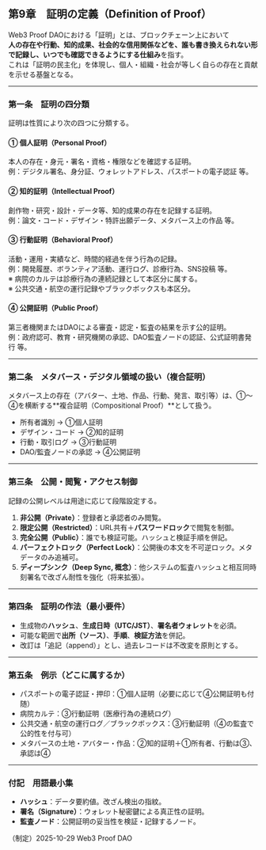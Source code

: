 ## 第9章　証明の定義（Definition of Proof）

Web3 Proof DAOにおける「証明」とは、ブロックチェーン上において  
**人の存在や行動、知的成果、社会的な信用関係などを、誰も書き換えられない形で記録し、いつでも確認できるようにする仕組み**を指す。  
これは「証明の民主化」を体現し、個人・組織・社会が等しく自らの存在と貢献を示せる基盤となる。

---

### 第一条　証明の四分類

証明は性質により次の四つに分類する。

#### ① 個人証明（Personal Proof）
本人の存在・身元・署名・資格・権限などを確認する証明。  
例：デジタル署名、身分証、ウォレットアドレス、パスポートの電子認証 等。

#### ② 知的証明（Intellectual Proof）
創作物・研究・設計・データ等、知的成果の存在を記録する証明。  
例：論文・コード・デザイン・特許出願データ、メタバース上の作品 等。

#### ③ 行動証明（Behavioral Proof）
活動・運用・実績など、時間的経過を伴う行為の記録。  
例：開発履歴、ボランティア活動、運行ログ、診療行為、SNS投稿 等。  
※ 病院のカルテは診療行為の連続記録として本区分に属する。  
※ 公共交通・航空の運行記録やブラックボックスも本区分。

#### ④ 公開証明（Public Proof）
第三者機関またはDAOによる審査・認定・監査の結果を示す公的証明。  
例：政府認可、教育・研究機関の承認、DAO監査ノードの認証、公式証明書発行 等。

---

### 第二条　メタバース・デジタル領域の扱い（複合証明）
メタバース上の存在（アバター、土地、作品、行動、発言、取引等）は、①〜④を横断する**複合証明（Compositional Proof）**として扱う。  
- 所有者識別 → ①個人証明  
- デザイン・コード → ②知的証明  
- 行動・取引ログ → ③行動証明  
- DAO/監査ノードの承認 → ④公開証明

---

### 第三条　公開・閲覧・アクセス制御
記録の公開レベルは用途に応じて段階設定する。

1. **非公開（Private）**：登録者と承認者のみ閲覧。  
2. **限定公開（Restricted）**：URL共有＋**パスワードロック**で閲覧を制御。  
3. **完全公開（Public）**：誰でも検証可能。ハッシュと検証手順を併記。  
4. **パーフェクトロック（Perfect Lock）**：公開後の本文を不可逆ロック。メタデータのみ追補可。  
5. **ディープシンク（Deep Sync, 概念）**：他システムの監査ハッシュと相互同時刻署名で改ざん耐性を強化（将来拡張）。

---

### 第四条　証明の作法（最小要件）
- 生成物の**ハッシュ**、**生成日時（UTC/JST）**、**署名者ウォレット**を必須。  
- 可能な範囲で**出所（ソース）**、**手順**、**検証方法**を併記。  
- 改訂は「追記（append）」とし、過去レコードは不改変を原則とする。

---

### 第五条　例示（どこに属するか）
- パスポートの電子認証・押印：①個人証明（必要に応じて④公開証明も付随）  
- 病院カルテ：③行動証明（医療行為の連続ログ）  
- 公共交通・航空の運行ログ／ブラックボックス：③行動証明（④の監査で公的性を付与可）  
- メタバースの土地・アバター・作品：②知的証明＋①所有者、行動は③、承認は④

---

### 付記　用語最小集
- **ハッシュ**：データ要約値。改ざん検出の指紋。  
- **署名（Signature）**：ウォレット秘密鍵による真正性の証明。  
- **監査ノード**：公開証明の妥当性を検証・記録するノード。

（制定）2025-10-29
Web3 Proof DAO
